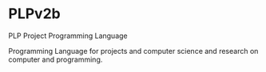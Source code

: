# PLPv2b
PLP Project Programming Language

Programming Language for projects and computer science and research on computer and programming.

